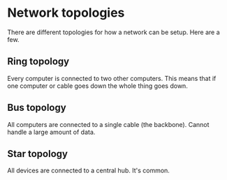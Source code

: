 # Network topologies

There are different topologies for how a network can be setup. Here are a few.

## Ring topology

Every computer is connected to two other computers. This means that if one
computer or cable goes down the whole thing goes down.

## Bus topology

All computers are connected to a single cable (the backbone). Cannot handle a
large amount of data.

## Star topology

All devices are connected to a central hub. It's common.
